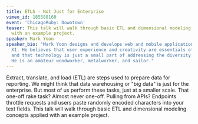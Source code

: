 ```yaml
---
title: ETLS - Not Just for Enterprise
vimeo_id: 185588160
event: 'ChicagoRuby: Downtown'
teaser: This talk will walk through basic ETL and dimensional modeling concepts applied
  with an example project.
speaker: Mark Yoon
speaker_bio: "Mark Yoon designs and develops web and mobile applications at Table
  XI. He believes that user experience and creativity are essentials of software development,
  and that technology is just a small part of addressing the diversity of human need.
  He is an amateur woodworker, metalworker, and sailor."
---
```


Extract, translate, and load (ETL) are steps used to prepare data for reporting. We might think that data warehousing or "big data" is just for the enterprise. But most of us perform these tasks, just at a smaller scale. That one-off rake task? Almost never one-off. Pulling from APIs? Endpoints throttle requests and users paste randomly encoded characters into your text fields. This talk will walk through basic ETL and dimensional modeling concepts applied with an example project.
